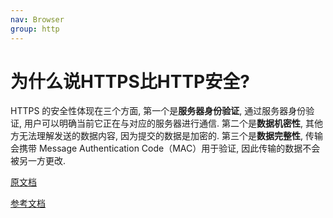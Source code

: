 ```yaml
---
nav: Browser
group: http
---
```

# 为什么说HTTPS比HTTP安全?

HTTPS 的安全性体现在三个方面, 第一个是**服务器身份验证**, 通过服务器身份验证, 用户可以明确当前它正在与对应的服务器进行通信. 第二个是**数据机密性**, 其他方无法理解发送的数据内容, 因为提交的数据是加密的. 第三个是**数据完整性**, 传输会携带 Message Authentication Code（MAC）用于验证, 因此传输的数据不会被另一方更改.

[原文档](http://fanyouf.gitee.io/interview/http/02.html)

[参考文档](https://juejin.cn/post/6844903999431245832#heading-1)
